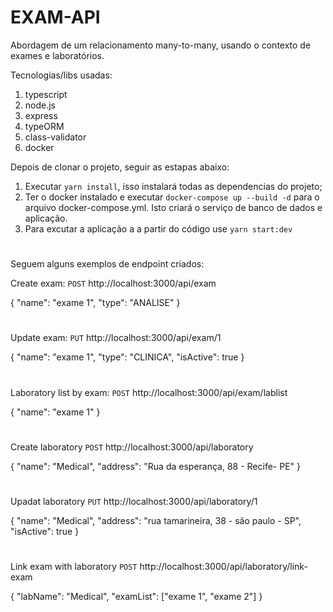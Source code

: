 # EXAM-API

Abordagem de um relacionamento many-to-many, usando o contexto de exames e laboratórios.

Tecnologias/libs usadas:

1. typescript
2. node.js
3. express
4. typeORM
5. class-validator
6. docker


Depois de clonar o projeto, seguir as estapas abaixo:

1. Executar `yarn install`, isso instalará todas as dependencias do projeto;
2. Ter o docker instalado e executar `docker-compose up --build -d` para o arquivo docker-compose.yml. Isto criará o serviço de banco de dados e aplicação.
3. Para excutar a aplicação a a partir do código use `yarn start:dev`
#

Seguem alguns exemplos de endpoint criados:

Create exam: `POST`
http://localhost:3000/api/exam

{
	"name": "exame 1",
	"type": "ANALISE"
}
#

Update exam: `PUT`
http://localhost:3000/api/exam/1

{
	"name": "exame 1",
	"type": "CLINICA",
	"isActive": true
}
#

Laboratory list by exam: `POST`
http://localhost:3000/api/exam/lablist

{
	"name": "exame 1"
}
#

Create laboratory `POST`
http://localhost:3000/api/laboratory

{
	"name": "Medical",
	"address": "Rua da esperança, 88 - Recife- PE"
}
#

Upadat laboratory `PUT`
http://localhost:3000/api/laboratory/1

{
	"name": "Medical",
	"address": "rua tamarineira, 38 - são paulo - SP",
	"isActive": true
}
#

Link exam with laboratory `POST`
http://localhost:3000/api/laboratory/link-exam

{
	"labName": "Medical",
	"examList": ["exame 1", "exame 2"]
}
#
